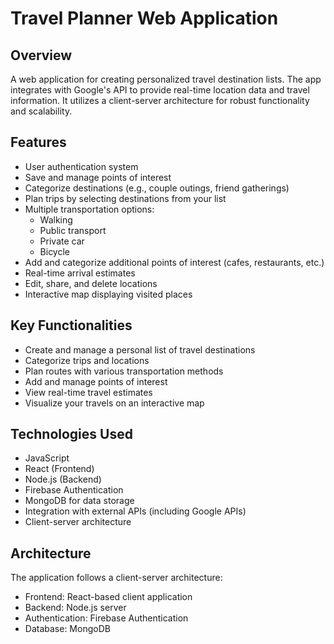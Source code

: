 # Travel Planner Web Application

## Overview
A web application for creating personalized travel destination lists.
The app integrates with Google's API to provide real-time location data and travel information.
It utilizes a client-server architecture for robust functionality and scalability.

## Features
- User authentication system
- Save and manage points of interest
- Categorize destinations (e.g., couple outings, friend gatherings)
- Plan trips by selecting destinations from your list
- Multiple transportation options:
  - Walking
  - Public transport
  - Private car
  - Bicycle
- Add and categorize additional points of interest (cafes, restaurants, etc.)
- Real-time arrival estimates
- Edit, share, and delete locations
- Interactive map displaying visited places

## Key Functionalities
- Create and manage a personal list of travel destinations
- Categorize trips and locations
- Plan routes with various transportation methods
- Add and manage points of interest
- View real-time travel estimates
- Visualize your travels on an interactive map

## Technologies Used
- JavaScript
- React (Frontend)
- Node.js (Backend)
- Firebase Authentication
- MongoDB for data storage
- Integration with external APIs (including Google APIs)
- Client-server architecture

## Architecture
The application follows a client-server architecture:
- Frontend: React-based client application
- Backend: Node.js server
- Authentication: Firebase Authentication
- Database: MongoDB
